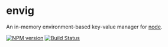 envig
=======

An in-memory environment-based key-value manager for [node](http://nodejs.org/).

[![NPM version](https://badge.fury.io/js/envig.svg)](http://badge.fury.io/js/envig)
[![Build Status](https://travis-ci.org/BrandonZacharie/node-envig.svg?branch=master)](https://travis-ci.org/BrandonZacharie/node-envig)
